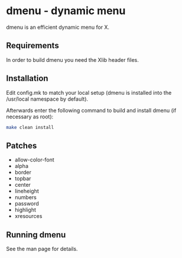 # dmenu - dynamic menu

dmenu is an efficient dynamic menu for X.

## Requirements

In order to build dmenu you need the Xlib header files.

## Installation

Edit config.mk to match your local setup (dmenu is installed into
the /usr/local namespace by default).

Afterwards enter the following command to build and install dmenu
(if necessary as root):

```bash
make clean install
```

## Patches

- allow-color-font
- alpha
- border
- topbar
- center
- lineheight
- numbers
- password
- highlight
- xresources

## Running dmenu

See the man page for details.
